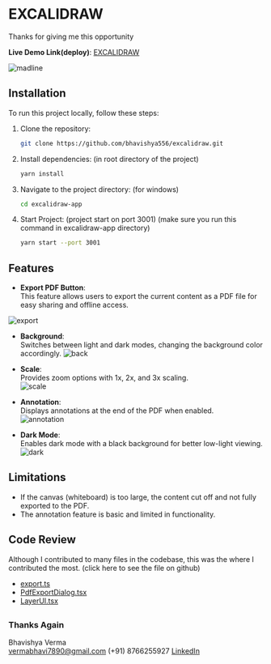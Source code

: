 <!-- 108108 -->

# EXCALIDRAW   
Thanks for giving me this opportunity

**Live Demo Link(deploy)**: [EXCALIDRAW](https://excalidraw-madelineandco.netlify.app/)   

![madline](https://github.com/user-attachments/assets/f2976c8f-0a6b-416d-ab7d-b32918c5539a)

## Installation  

To run this project locally, follow these steps:  

1. Clone the repository:  
   ```bash  
   git clone https://github.com/bhavishya556/excalidraw.git
2. Install dependencies:
(in root directory of the project) 
   ```bash  
   yarn install  
3. Navigate to the project directory:
 (for windows)
   ```bash  
   cd excalidraw-app
 4. Start Project:  (project start on port 3001)
     (make sure you run this command in excalidraw-app directory)
      ```bash  
     yarn start --port 3001
     
   ## Features  

- **Export PDF Button**:  
  This feature allows users to export the current content as a PDF file for easy sharing and offline access.  
   

![export](https://github.com/user-attachments/assets/ac20016b-37bf-4d49-b507-4ad2165c1352)


- **Background**:  
  Switches between light and dark modes, changing the background color accordingly.
  ![back](https://github.com/user-attachments/assets/7b844eab-8f16-4250-99da-90b905777099)


- **Scale**:  
  Provides zoom options with 1x, 2x, and 3x scaling.  
![scale](https://github.com/user-attachments/assets/24429a61-7ba2-4976-980a-a401fbe52cf7)

- **Annotation**:  
  Displays annotations at the end of the PDF when enabled.  
![annotation](https://github.com/user-attachments/assets/56069779-96a8-4308-bf8d-20a6786ea822)

- **Dark Mode**:  
  Enables dark mode with a black background for better low-light viewing.  
![dark](https://github.com/user-attachments/assets/289ed9e6-9fa1-489a-8f09-59d284ed8943)

## Limitations  

- If the canvas (whiteboard) is too large, the content cut off and not fully exported to the PDF.  
- The annotation feature is basic and limited in functionality.  

## Code Review  

Although I contributed to many files in the codebase, this was the where I contributed the most. 
(click here to see the file on github)
- [export.ts](https://github.com/bhavishya556/excalidraw/blob/main/packages/utils/export.ts)
- [PdfExportDialog.tsx](https://github.com/bhavishya556/excalidraw/blob/main/packages/excalidraw/components/PdfExportDialog.tsx) 
- [LayerUI.tsx](https://github.com/bhavishya556/excalidraw/blob/main/packages/excalidraw/components/LayerUI.tsx) 

## 

### Thanks Again

Bhavishya Verma  
vermabhavi7890@gmail.com 
(+91) 8766255927
[LinkedIn](https://www.linkedin.com/in/bhavishy/) 






